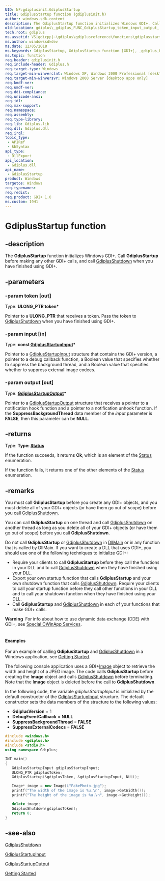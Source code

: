 ```yaml
---
UID: NF:gdiplusinit.GdiplusStartup
title: GdiplusStartup function (gdiplusinit.h)
author: windows-sdk-content
description: The GdiplusStartup function initializes Windows GDI+. Call GdiplusStartup before making any other GDI+ calls, and call GdiplusShutdown when you have finished using GDI+.
old-location: gdiplus\_gdiplus_FUNC_GdiplusStartup_token_input_output_.htm
tech.root: gdiplus
ms.assetid: VS|gdicpp|~\gdiplus\gdiplusreference\functions\gdiplusstartup.htm
ms.author: windowssdkdev
ms.date: 12/05/2018
ms.keywords: GdiplusStartup, GdiplusStartup function [GDI+], _gdiplus_FUNC_GdiplusStartup_token_input_output_, gdiplus._gdiplus_FUNC_GdiplusStartup_token_input_output_, gdiplusinit/GdiplusStartup
ms.topic: function
req.header: gdiplusinit.h
req.include-header: Gdiplus.h
req.target-type: Windows
req.target-min-winverclnt: Windows XP, Windows 2000 Professional [desktop apps only]
req.target-min-winversvr: Windows 2000 Server [desktop apps only]
req.kmdf-ver: 
req.umdf-ver: 
req.ddi-compliance: 
req.unicode-ansi: 
req.idl: 
req.max-support: 
req.namespace: 
req.assembly: 
req.type-library: 
req.lib: Gdiplus.lib
req.dll: Gdiplus.dll
req.irql: 
topic_type:
 - APIRef
 - kbSyntax
api_type:
 - DllExport
api_location:
 - Gdiplus.dll
api_name:
 - GdiplusStartup
product: Windows
targetos: Windows
req.typenames: 
req.redist: 
req.product: GDI+ 1.0
ms.custom: 19H1
---
```


# GdiplusStartup function


## -description


The <b>GdiplusStartup</b> function initializes Windows GDI+. Call <b>GdiplusStartup</b> before making any other GDI+ calls, and call <a href="https://docs.microsoft.com/windows/desktop/api/gdiplusinit/nf-gdiplusinit-gdiplusshutdown">GdiplusShutdown</a> when you have finished using GDI+.


## -parameters




### -param token [out]

Type: <b>ULONG_PTR token*</b>

Pointer to a 
					<b>ULONG_PTR</b> that receives a token. Pass the token to <a href="https://docs.microsoft.com/windows/desktop/api/gdiplusinit/nf-gdiplusinit-gdiplusshutdown">GdiplusShutdown</a> when you have finished using GDI+. 


### -param input [in]

Type: <b>const <a href="https://docs.microsoft.com/windows/desktop/api/gdiplusinit/ns-gdiplusinit-gdiplusstartupinput">GdiplusStartupInput</a>*</b>

Pointer to a <a href="https://docs.microsoft.com/windows/desktop/api/gdiplusinit/ns-gdiplusinit-gdiplusstartupinput">GdiplusStartupInput</a> structure that contains the GDI+ version, a pointer to a debug callback function, a Boolean value that specifies whether to suppress the background thread, and a Boolean value that specifies whether to suppress external image codecs. 


### -param output [out]

Type: <b><a href="https://docs.microsoft.com/windows/desktop/api/gdiplusinit/ns-gdiplusinit-gdiplusstartupoutput">GdiplusStartupOutput</a>*</b>

Pointer to a <a href="https://docs.microsoft.com/windows/desktop/api/gdiplusinit/ns-gdiplusinit-gdiplusstartupoutput">GdiplusStartupOutput</a> structure that receives a pointer to a notification hook function and a pointer to a notification unhook function. If the 
					<b>SuppressBackgroundThread</b> data member of the 
					<i>input</i> parameter is <b>FALSE</b>, then this parameter can be <b>NULL</b>. 


## -returns



Type: <strong>Type: <b><a href="https://docs.microsoft.com/windows/desktop/api/gdiplustypes/ne-gdiplustypes-status">Status</a></b>
</strong>

If the function succeeds, it returns <b>Ok</b>, which is an element of the 
						<a href="https://docs.microsoft.com/windows/desktop/api/gdiplustypes/ne-gdiplustypes-status">Status</a> enumeration.

If the function fails, it returns one of the other elements of the 
						<a href="https://docs.microsoft.com/windows/desktop/api/gdiplustypes/ne-gdiplustypes-status">Status</a> enumeration.




## -remarks



You must call <b>GdiplusStartup</b> before you create any GDI+ objects, and you must delete all of your GDI+ objects (or have them go out of scope) before you call <a href="https://docs.microsoft.com/windows/desktop/api/gdiplusinit/nf-gdiplusinit-gdiplusshutdown">GdiplusShutdown</a>.

You can call <b>GdiplusStartup</b> on one thread and call <a href="https://docs.microsoft.com/windows/desktop/api/gdiplusinit/nf-gdiplusinit-gdiplusshutdown">GdiplusShutdown</a> on another thread as long as you delete all of your GDI+ objects (or have them go out of scope) before you call <b>GdiplusShutdown</b>.

Do not call <b>GdiplusStartup</b> or <a href="https://docs.microsoft.com/windows/desktop/api/gdiplusinit/nf-gdiplusinit-gdiplusshutdown">GdiplusShutdown</a> in 
				<a href="https://docs.microsoft.com/windows/desktop/Dlls/dllmain">DllMain</a> or in any function that is called by DllMain. If you want to create a DLL that uses GDI+, you should use one of the following techniques to initialize GDI+:

<ul>
<li>Require your clients to call <b>GdiplusStartup</b> before they call the functions in your DLL and to call <a href="https://docs.microsoft.com/windows/desktop/api/gdiplusinit/nf-gdiplusinit-gdiplusshutdown">GdiplusShutdown</a> when they have finished using your DLL. </li>
<li>Export your own startup function that calls <b>GdiplusStartup</b> and your own shutdown function that calls <a href="https://docs.microsoft.com/windows/desktop/api/gdiplusinit/nf-gdiplusinit-gdiplusshutdown">GdiplusShutdown</a>. Require your clients to call your startup function before they call other functions in your DLL and to call your shutdown function when they have finished using your DLL. </li>
<li>Call <b>GdiplusStartup</b> and <a href="https://docs.microsoft.com/windows/desktop/api/gdiplusinit/nf-gdiplusinit-gdiplusshutdown">GdiplusShutdown</a> in each of your functions that make GDI+ calls. </li>
</ul>
<div class="alert"><b>Warning</b>  For info about how to use dynamic data exchange (DDE) with GDI+, see <a href="http://go.microsoft.com/fwlink/p/?linkid=237639">Special CWinApp Services</a>.</div>
<div> </div>

#### Examples



For an example of calling <b>GdiplusStartup</b> and <a href="https://docs.microsoft.com/windows/desktop/api/gdiplusinit/nf-gdiplusinit-gdiplusshutdown">GdiplusShutdown</a> in a Windows application, see <a href="https://docs.microsoft.com/windows/desktop/gdiplus/-gdiplus-getting-started-use">Getting Started</a>.

The following console application uses a GDI+<a href="https://docs.microsoft.com/windows/desktop/api/gdiplusheaders/nl-gdiplusheaders-image">Image</a> object to retrieve the width and height of a JPEG image. The code calls <b>GdiplusStartup</b> before creating the 
						<b>Image</b> object and calls <a href="https://docs.microsoft.com/windows/desktop/api/gdiplusinit/nf-gdiplusinit-gdiplusshutdown">GdiplusShutdown</a> before terminating. Note that the 
						<b>Image</b> object is deleted before the call to <b>GdiplusShutdown</b>.

In the following code, the variable 
						<i>gdiplusStartupInput</i> is initialized by the default constructor of the <a href="https://docs.microsoft.com/windows/desktop/api/gdiplusinit/ns-gdiplusinit-gdiplusstartupinput">GdiplusStartupInput</a> structure. The default constructor sets the data members of the structure to the following values: 

<ul>
<li><b>GdiplusVersion</b> = 1 </li>
<li><b>DebugEventCallback</b> = <b>NULL</b></li>
<li><b>SuppressBackgroundThread</b> = <b>FALSE</b></li>
<li><b>SuppressExternalCodecs</b> = <b>FALSE</b></li>
</ul>

```cpp
#include <windows.h>
#include <gdiplus.h>
#include <stdio.h>
using namespace Gdiplus;

INT main()
{
   GdiplusStartupInput gdiplusStartupInput;
   ULONG_PTR gdiplusToken;
   GdiplusStartup(&gdiplusToken, &gdiplusStartupInput, NULL);

   Image* image = new Image(L"FakePhoto.jpg");
   printf("The width of the image is %u.\n", image->GetWidth());
   printf("The height of the image is %u.\n", image->GetHeight()); 

   delete image;
   GdiplusShutdown(gdiplusToken);
   return 0;
}
```





## -see-also




<a href="https://docs.microsoft.com/windows/desktop/api/gdiplusinit/nf-gdiplusinit-gdiplusshutdown">GdiplusShutdown</a>



<a href="https://docs.microsoft.com/windows/desktop/api/gdiplusinit/ns-gdiplusinit-gdiplusstartupinput">GdiplusStartupInput</a>



<a href="https://docs.microsoft.com/windows/desktop/api/gdiplusinit/ns-gdiplusinit-gdiplusstartupoutput">GdiplusStartupOutput</a>



<a href="https://docs.microsoft.com/windows/desktop/gdiplus/-gdiplus-getting-started-use">Getting Started</a>
 

 

